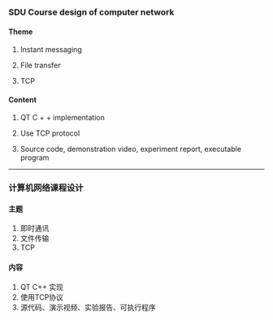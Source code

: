 ### SDU Course design of computer network 

#### Theme

1. Instant messaging

2. File transfer

3. TCP

#### Content

1. QT C + + implementation

2. Use TCP protocol

3. Source code, demonstration video, experiment report, executable program
***
###  计算机网络课程设计
#### 主题
1. 即时通讯
2. 文件传输
3. TCP
#### 内容
1. QT C++ 实现
2. 使用TCP协议
3. 源代码、演示视频、实验报告、可执行程序
